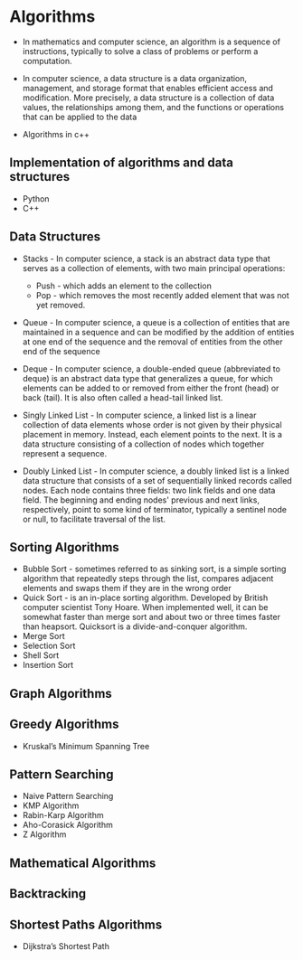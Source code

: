 # Algorithms
* In mathematics and computer science, an algorithm is a sequence of instructions, typically to solve a class of problems or perform a computation.

* In computer science, a data structure is a data organization, management, and storage format that enables efficient access and modification. More precisely, a data structure is a collection of data values, the relationships among them, and the functions or operations that can be applied to the data

* Algorithms in c++


Implementation of algorithms and data structures 
---
* Python
* C++

Data Structures
--

* Stacks - In computer science, a stack is an abstract data type that serves as a collection of elements, with two main principal operations:
    * Push - which adds an element to the collection
    * Pop - which removes the most recently added element that was not yet removed.


* Queue - In computer science, a queue is a collection of entities that are maintained in a sequence and can be modified by the addition of entities at one end of the sequence and the removal of entities from the other end of the sequence
* Deque - In computer science, a double-ended queue (abbreviated to deque) is an abstract data type that generalizes a queue, for which elements can be added to or removed from either the front (head) or back (tail). It is also often called a head-tail linked list.
* Singly Linked List - In computer science, a linked list is a linear collection of data elements whose order is not given by their physical placement in memory. Instead, each element points to the next. It is a data structure consisting of a collection of nodes which together represent a sequence.
* Doubly Linked List - In computer science, a doubly linked list is a linked data structure that consists of a set of sequentially linked records called nodes. Each node contains three fields: two link fields and one data field. The beginning and ending nodes' previous and next links, respectively, point to some kind of terminator, typically a sentinel node or null, to facilitate traversal of the list.

Sorting Algorithms
--
* Bubble Sort - sometimes referred to as sinking sort, is a simple sorting algorithm that repeatedly steps through the list, compares adjacent elements and swaps them if they are in the wrong order
* Quick Sort - is an in-place sorting algorithm. Developed by British computer scientist Tony Hoare. When implemented well, it can be somewhat faster than merge sort and about two or three times faster than heapsort. Quicksort is a divide-and-conquer algorithm.
* Merge Sort
* Selection Sort
* Shell Sort
* Insertion Sort

Graph Algorithms 
--

Greedy Algorithms
--
* Kruskal’s Minimum Spanning Tree 

Pattern Searching
--

* Naive Pattern Searching
* KMP Algorithm 
* Rabin-Karp Algorithm
* Aho-Corasick Algorithm
* Z Algorithm

Mathematical Algorithms
-- 

Backtracking
-- 

Shortest Paths Algorithms
--

* Dijkstra’s Shortest Path 
